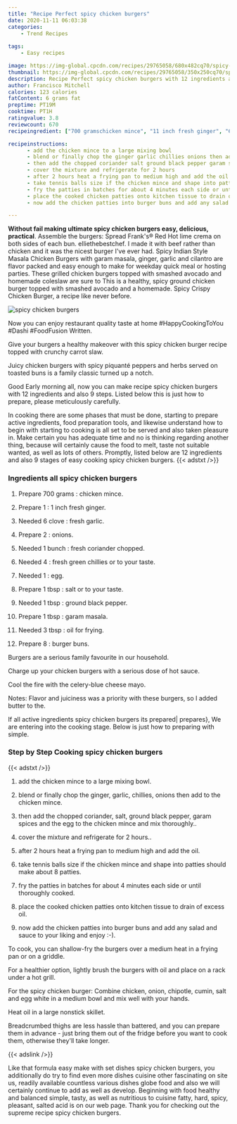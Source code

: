 ```yaml
---
title: "Recipe Perfect spicy chicken burgers"
date: 2020-11-11 06:03:38
categories:
    - Trend Recipes
    
tags:
    - Easy recipes

image: https://img-global.cpcdn.com/recipes/29765058/680x482cq70/spicy-chicken-burgers-recipe-main-photo.jpg
thumbnail: https://img-global.cpcdn.com/recipes/29765058/350x250cq70/spicy-chicken-burgers-recipe-main-photo.jpg
description: Recipe Perfect spicy chicken burgers with 12 ingredients and 9 stages of easy cooking.
author: Francisco Mitchell
calories: 123 calories
fatContent: 6 grams fat
preptime: PT19M
cooktime: PT1H
ratingvalue: 3.8
reviewcount: 670
recipeingredient: ["700 gramschicken mince", "11 inch fresh ginger", "6 clovefresh garlic", "2onions", "1 bunchfresh coriander chopped", "4fresh green chillies or to your taste", "1egg", "1 tbspsalt or to your taste", "1 tbspground black pepper", "1 tbspgaram masala", "3 tbspoil for frying", "8burger buns"]

recipeinstructions: 
      - add the chicken mince to a large mixing bowl 
      - blend or finally chop the ginger garlic chillies onions then add to the chicken mince 
      - then add the chopped coriander salt ground black pepper garam spices and the egg to the chicken mince and mix thoroughly 
      - cover the mixture and refrigerate for 2 hours 
      - after 2 hours heat a frying pan to medium high and add the oil 
      - take tennis balls size if the chicken mince and shape into patties should make about 8 patties 
      - fry the patties in batches for about 4 minutes each side or until thoroughly cooked 
      - place the cooked chicken patties onto kitchen tissue to drain of excess oil 
      - now add the chicken patties into burger buns and add any salad and sauce to your liking and enjoy 

---
```




**Without fail making ultimate spicy chicken burgers easy, delicious, practical**. Assemble the burgers: Spread Frank&#39;s® Red Hot lime crema on both sides of each bun. elliethebestchef. I made it with beef rather than chicken and it was the nicest burger I&#39;ve ever had. Spicy Indian Style Masala Chicken Burgers with garam masala, ginger, garlic and cilantro are flavor packed and easy enough to make for weekday quick meal or hosting parties. These grilled chicken burgers topped with smashed avocado and homemade coleslaw are sure to This is a healthy, spicy ground chicken burger topped with smashed avocado and a homemade. Spicy Crispy Chicken Burger, a recipe like never before.


![spicy chicken burgers](https://img-global.cpcdn.com/recipes/29765058/680x482cq70/spicy-chicken-burgers-recipe-main-photo.jpg "spicy chicken burgers")



Now you can enjoy restaurant quality taste at home #HappyCookingToYou #Dashi #FoodFusion Written.

Give your burgers a healthy makeover with this spicy chicken burger recipe topped with crunchy carrot slaw.

Juicy chicken burgers with spicy piquanté peppers and herbs served on toasted buns is a family classic turned up a notch.


Good Early morning all, now you can make recipe spicy chicken burgers with 12 ingredients and also 9 steps. Listed below this is just how to prepare, please meticulously carefully.

In cooking there are some phases that must be done, starting to prepare active ingredients, food preparation tools, and likewise understand how to begin with starting to cooking is all set to be served and also taken pleasure in. Make certain you has adequate time and no is thinking regarding another thing, because will certainly cause the food to melt, taste not suitable wanted, as well as lots of others. Promptly, listed below are 12 ingredients and also 9 stages of easy cooking spicy chicken burgers.
{{< adstxt />}}

### Ingredients all spicy chicken burgers


1. Prepare 700 grams : chicken mince.

1. Prepare 1 : 1 inch fresh ginger.

1. Needed 6 clove : fresh garlic.

1. Prepare 2 : onions.

1. Needed 1 bunch : fresh coriander chopped.

1. Needed 4 : fresh green chillies or to your taste.

1. Needed 1 : egg.

1. Prepare 1 tbsp : salt or to your taste.

1. Needed 1 tbsp : ground black pepper.

1. Prepare 1 tbsp : garam masala.

1. Needed 3 tbsp : oil for frying.

1. Prepare 8 : burger buns.


Burgers are a serious family favourite in our household.

Charge up your chicken burgers with a serious dose of hot sauce.

Cool the fire with the celery-blue cheese mayo.

Notes: Flavor and juiciness was a priority with these burgers, so I added butter to the.


If all active ingredients spicy chicken burgers its prepared| prepares}, We are entering into the cooking stage. Below is just how to preparing with simple.

### Step by Step Cooking spicy chicken burgers

{{< adstxt />}}


1. add the chicken mince to a large mixing bowl.



1. blend or finally chop the ginger, garlic, chillies, onions then add to the chicken mince.



1. then add the chopped coriander, salt, ground black pepper, garam spices and the egg to the chicken mince and mix thoroughly..



1. cover the mixture and refrigerate for 2 hours..



1. after 2 hours heat a frying pan to medium high and add the oil.



1. take tennis balls size if the chicken mince and shape into patties should make about 8 patties.



1. fry the patties in batches for about 4 minutes each side or until thoroughly cooked.



1. place the cooked chicken patties onto kitchen tissue to drain of excess oil.



1. now add the chicken patties into burger buns and add any salad and sauce to your liking and enjoy :-).




To cook, you can shallow-fry the burgers over a medium heat in a frying pan or on a griddle.

For a healthier option, lightly brush the burgers with oil and place on a rack under a hot grill.

For the spicy chicken burger: Combine chicken, onion, chipotle, cumin, salt and egg white in a medium bowl and mix well with your hands.

Heat oil in a large nonstick skillet.

Breadcrumbed thighs are less hassle than battered, and you can prepare them in advance - just bring them out of the fridge before you want to cook them, otherwise they&#39;ll take longer.


{{< adslink />}}

Like that formula easy make with set dishes spicy chicken burgers, you additionally do try to find even more dishes cuisine other fascinating on site us, readily available countless various dishes globe food and also we will certainly continue to add as well as develop. Beginning with food healthy and balanced simple, tasty, as well as nutritious to cuisine fatty, hard, spicy, pleasant, salted acid is on our web page. Thank you for checking out the supreme recipe spicy chicken burgers.
